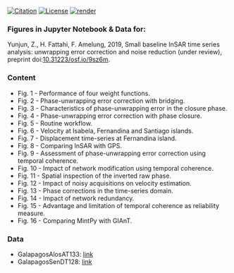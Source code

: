 [![Citation](https://img.shields.io/badge/DOI-10.31223%2Fosf.io%2F9sz6m-blue)](https://eartharxiv.org/9sz6m/)
[![License](https://img.shields.io/badge/license-MIT-yellow.svg)](https://github.com/geodesymiami/Yunjun_et_al-2019-MintPy/blob/master/LICENSE)
[![render](https://img.shields.io/badge/render-nbviewer-orange)](https://nbviewer.jupyter.org/github/geodesymiami/Yunjun_et_al-2019-MintPy/tree/master/)

### Figures in Jupyter Notebook & Data for:

Yunjun, Z., H. Fattahi, F. Amelung, 2019, Small baseline InSAR time series analysis: unwrapping error correction and noise reduction (under review), preprint doi:[10.31223/osf.io/9sz6m](https://eartharxiv.org/9sz6m/).

### Content

+ Fig. 1 - Performance of four weight functions.
+ Fig. 2 - Phase-unwrapping error correction with bridging.
+ Fig. 3 - Characteristics of phase-unwrapping error in the closure phase.
+ Fig. 4 - Phase-unwrapping error correction with phase closure.
+ Fig. 5 - Routine workflow.
+ Fig. 6 - Velocity at Isabela, Fernandina and Santiago islands.
+ Fig. 7 - Displacement time-series at Fernandina island.
+ Fig. 8 - Comparing InSAR with GPS.
+ Fig. 9 - Assessment of phase-unwrapping error correction using temporal coherence.
+ Fig. 10 - Impact of network modification using temporal coherence.
+ Fig. 11 - Spatial inspection of the inverted raw phase.
+ Fig. 12 - Impact of noisy acquisitions on velocity estimation.
+ Fig. 13 - Phase corrections in the time-series domain.
+ Fig. 14 - Impact of network redundancy.
+ Fig. 15 - Advantage and limitation of temporal coherence as reliability measure.
+ Fig. 16 - Comparing MintPy with GIAnT.

### Data

+ GalapagosAlosAT133: [link](https://miami.box.com/v/GalapagosAlosAT133)
+ GalapagosSenDT128: [link](https://miami.box.com/v/GalapagosSenDT128)

